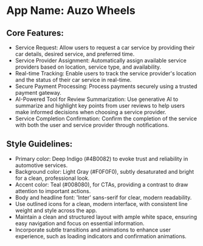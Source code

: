 # **App Name**: Auzo Wheels

## Core Features:

- Service Request: Allow users to request a car service by providing their car details, desired service, and preferred time.
- Service Provider Assignment: Automatically assign available service providers based on location, service type, and availability.
- Real-time Tracking: Enable users to track the service provider's location and the status of their car service in real-time.
- Secure Payment Processing: Process payments securely using a trusted payment gateway.
- AI-Powered Tool for Review Summarization: Use generative AI to summarize and highlight key points from user reviews to help users make informed decisions when choosing a service provider.
- Service Completion Confirmation: Confirm the completion of the service with both the user and service provider through notifications.

## Style Guidelines:

- Primary color: Deep Indigo (#4B0082) to evoke trust and reliability in automotive services.
- Background color: Light Gray (#F0F0F0), subtly desaturated and bright for a clean, professional look.
- Accent color: Teal (#008080), for CTAs, providing a contrast to draw attention to important actions.
- Body and headline font: 'Inter' sans-serif for clear, modern readability.
- Use outlined icons for a clean, modern interface, with consistent line weight and style across the app.
- Maintain a clean and structured layout with ample white space, ensuring easy navigation and focus on essential information.
- Incorporate subtle transitions and animations to enhance user experience, such as loading indicators and confirmation animations.